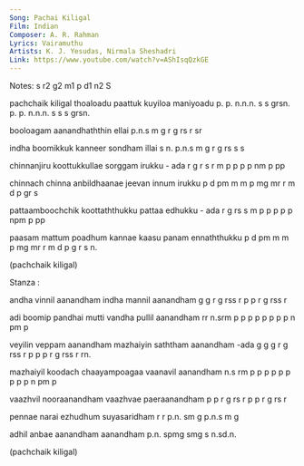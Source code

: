 ```yaml
---
Song: Pachai Kiligal
Film: Indian
Composer: A. R. Rahman
Lyrics: Vairamuthu
Artists: K. J. Yesudas, Nirmala Sheshadri
Link: https://www.youtube.com/watch?v=AShIsqQzkGE
---
```

Notes: s r2 g2 m1 p d1 n2 S


pachchaik kiligal thoaloadu    paattuk kuyiloa maniyoadu
p.  p.    n.n.n.  s   s  grsn. p.  p.  n.n.n.  s s s  grsn.

booloagam aanandhaththin ellai
p.n.s m   g r  g    rs   r sr

indha boomikkuk kanneer sondham illai
s n.  p.n.s m   g  r    g  rs   s s

chinnanjiru koottukkullae sorggam irukku - ada
r   g  r s  r   m  p  p   p   p   nm  p    pp

chinnach chinna anbildhaanae jeevan innum irukku
p   d    pm  m  m p  mg  mr  r  m   d p   gr  s

pattaamboochchik koottaththukku pattaa edhukku - ada
r  g   rs   s    m   p   p   p  p  p   npm  p    pp

paasam mattum poadhum kannae kaasu panam ennaththukku
p  d   pm m   m  p    mg mr  r  m  d p   g r   s   n.

(pachchaik kiligal)

Stanza :

andha vinnil aanandham indha mannil aanandham
g g   r  g   rss  r    p p   r  g   rss  r

adi boomip pandhai mutti vandha pullil aanandham
rr  n.srm  p  p    p  p  p  p   p  p   n pm p

veyilin veppam aanandham mazhaiyin saththam aanandham -ada
g g g   r  g   rss  r    p p   p   r   g    rss  r     rn.

mazhaiyil koodach chaayampoagaa vaanavil aanandham
n.s   rm  p  p    p   p  p  p   p  p p   n pm p

vaazhvil nooraanandham vaazhvae paeraanandham
p    p   r  g  rs r    p    p   r  g  rs r

pennae narai ezhudhum suyasaridham
r  r   p.n.  sm  g    p.n.s m g

adhil anbae aanandham aanandham
p.n.  spmg  smg  s    n.sd.n.

(pachchaik kiligal)
